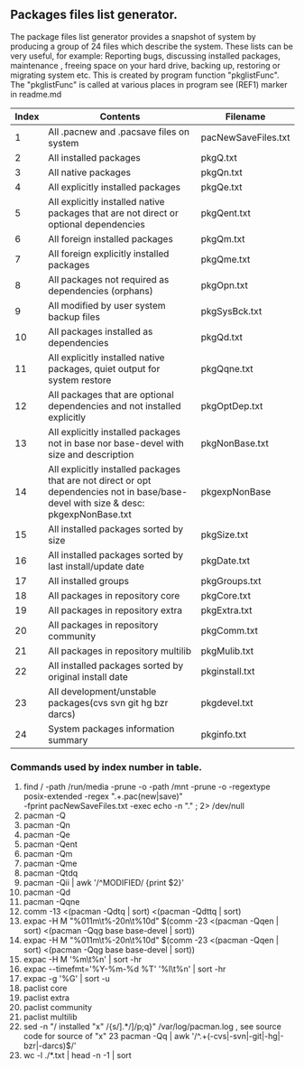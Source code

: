 Packages files list generator.
-------------

The package files list generator provides a snapshot of system by producing a group of 24 files
which describe the system.
These lists can be very useful, for example:
Reporting bugs, discussing installed packages, maintenance
, freeing space on your hard drive, backing up, restoring or migrating system etc.
This is created by program function "pkglistFunc".
The "pkglistFunc" is called at various places in program see (REF1) marker in readme.md

| Index | Contents | Filename |
| -------- | -------- | ----- |
| 1 | All .pacnew and .pacsave files on system | pacNewSaveFiles.txt |
| 2 | All installed packages | pkgQ.txt |
| 3 | All native packages | pkgQn.txt |
| 4 | All explicitly installed packages | pkgQe.txt |
| 5 | All explicitly installed native packages that are not direct or optional dependencies | pkgQent.txt |
| 6 | All foreign installed packages | pkgQm.txt |
| 7 | All foreign explicitly installed packages | pkgQme.txt |
| 8 | All packages not required as dependencies (orphans)| pkgOpn.txt |
| 9 | All modified by user system backup files | pkgSysBck.txt |
| 10 | All packages installed as dependencies | pkgQd.txt |
| 11 | All explicitly installed native packages, quiet output for system restore | pkgQqne.txt |
| 12 | All packages that are optional dependencies and not installed explicitly | pkgOptDep.txt |
| 13 | All explicitly installed packages not in base nor base-devel with size and description | pkgNonBase.txt |
| 14 | All explicitly installed packages that are not direct or opt dependencies not in base/base-devel with size & desc: pkgexpNonBase.txt  | pkgexpNonBase |
| 15 | All installed packages sorted by size | pkgSize.txt |
| 16 | All installed packages sorted by last install/update date | pkgDate.txt |
| 17 | All installed groups | pkgGroups.txt |
| 18 | All packages in repository core | pkgCore.txt |
| 19 | All packages in repository extra | pkgExtra.txt |
| 20 | All packages in repository community | pkgComm.txt |
| 21 | All packages in repository multilib | pkgMulib.txt |
| 22 | All installed packages sorted by original install date | pkginstall.txt |
| 23 | All development/unstable packages(cvs svn git hg bzr darcs) | pkgdevel.txt |
| 24 | System packages information summary | pkginfo.txt |


### Commands used by index number in table. 

1. find / -path /run/media -prune -o -path /mnt -prune -o -regextype posix-extended -regex ".+\.pac(new|save)" \
-fprint pacNewSaveFiles.txt -exec echo -n "." \; 2> /dev/null 
2. pacman -Q
3. pacman -Qn
4. pacman -Qe
5. pacman -Qent
6. pacman -Qm
7. pacman -Qme
8. pacman -Qtdq
9. pacman -Qii | awk '/^MODIFIED/ {print $2}'
10. pacman -Qd 
11. pacman -Qqne 
12. comm -13 <(pacman -Qdtq | sort) <(pacman -Qdttq | sort)
13. expac -H M "%011m\t%-20n\t%10d" $(comm -23 <(pacman -Qqen | sort) <(pacman -Qqg base base-devel | sort))
14. expac -H M "%011m\t%-20n\t%10d" $(comm -23 <(pacman -Qqen | sort) <(pacman -Qqg base base-devel | sort))
15. expac -H M '%m\t%n' | sort -hr
16. expac --timefmt='%Y-%m-%d %T' '%l\t%n' | sort -hr 
17. expac -g '%G' | sort -u
18. paclist core 
19. paclist extra 
20. paclist community
21. paclist multilib
22. sed -n "/ installed "x" /{s/].*/]/p;q}" /var/log/pacman.log , see source code for source of "x"
23  pacman -Qq | awk '/^.+(-cvs|-svn|-git|-hg|-bzr|-darcs)$/'
24. wc -l ./*.txt | head -n -1 | sort
